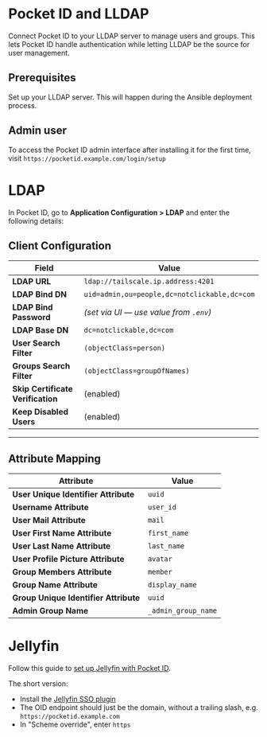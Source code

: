 # Pocket ID and LLDAP

Connect Pocket ID to your LLDAP server to manage users and groups. This lets Pocket ID handle authentication while letting LLDAP be the source for user management.

## Prerequisites

Set up your LLDAP server. This will happen during the Ansible deployment process.

## Admin user

To access the Pocket ID admin interface after installing it for the first time, visit `https://pocketid.example.com/login/setup`

# LDAP

In Pocket ID, go to **Application Configuration &gt; LDAP** and enter the following details:

## Client Configuration

| Field                             | Value                                        |
| --------------------------------- | -------------------------------------------- |
| **LDAP URL**                      | `ldap://tailscale.ip.address:4201`           |
| **LDAP Bind DN**                  | `uid=admin,ou=people,dc=notclickable,dc=com` |
| **LDAP Bind Password**            | _(set via UI — use value from `.env`)_       |
| **LDAP Base DN**                  | `dc=notclickable,dc=com`                     |
| **User Search Filter**            | `(objectClass=person)`                       |
| **Groups Search Filter**          | `(objectClass=groupOfNames)`                 |
| **Skip Certificate Verification** | (enabled)                                    |
| **Keep Disabled Users**           | (enabled)                                    |

---

## Attribute Mapping

| Attribute                             | Value               |
| ------------------------------------- | ------------------- |
| **User Unique Identifier Attribute**  | `uuid`              |
| **Username Attribute**                | `user_id`           |
| **User Mail Attribute**               | `mail`              |
| **User First Name Attribute**         | `first_name`        |
| **User Last Name Attribute**          | `last_name`         |
| **User Profile Picture Attribute**    | `avatar`            |
| **Group Members Attribute**           | `member`            |
| **Group Name Attribute**              | `display_name`      |
| **Group Unique Identifier Attribute** | `uuid`              |
| **Admin Group Name**                  | `_admin_group_name` |

# Jellyfin

Follow this guide to [set up Jellyfin with Pocket ID](https://pocket-id.org/docs/client-examples/jellyfin).

The short version:

-   Install the [Jellyfin SSO plugin](https://github.com/9p4/jellyfin-plugin-sso?tab=readme-ov-file)
-   The OID endpoint should just be the domain, without a trailing slash, e.g. `https://pocketid.example.com`
-   In "Scheme override", enter `https`
